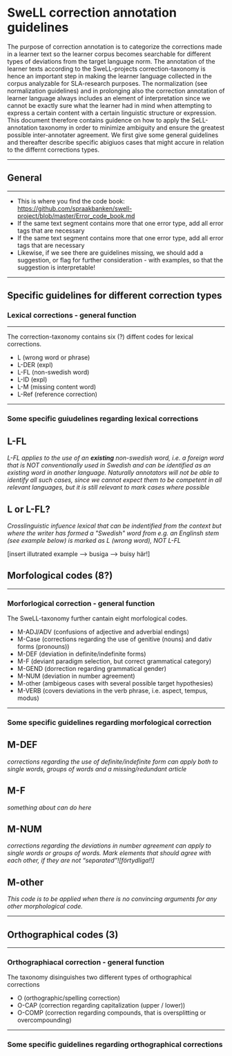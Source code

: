 
# SweLL correction annotation guidelines

The purpose of correction annotation is to categorize the corrections made in a learner text so the learner corpus becomes searchable for different types of deviations from the target language norm. The annotation of the learner texts according to the SweLL-projects correction-taxonomy is hence an important step in making the learner language collected in the corpus analyzable for SLA-research purposes. The normalization (see normalization guidelines) and in prolonging also the correction annotation of learner language always includes an element of interpretation since we cannot be exactly sure what the learner had in mind when attempting to express a certain content with a certain linguistic structure or expression. This document therefore contains guidence on how to apply the SeLL-annotation taxonomy in order to minimize ambiguity and ensure the greatest possible inter-annotater agreement. We first give some general guidelines and thereafter describe specific abigiuos cases that might accure in relation to the differnt corrections types.

---
## General
---
  * This is where you find the code book: https://github.com/spraakbanken/swell-project/blob/master/Error_code_book.md 
  * If the same text segment contains more that one error type, add all error tags that are necessary
  * If the same text segment contains more that one error type, add all error tags that are necessary
  * Likewise, if we see there are guidelines missing, we should add a suggestion, or flag for further consideration - with    examples, so that the suggestion is interpretable!
  
---
## Specific guidelines for different correction types

### Lexical corrections - general function
---
The correction-taxonomy contains six (?) diffent codes for lexical corrections. 

* L (wrong word or phrase)
* L-DER (expl) 
* L-FL (non-swedish word)
* L-ID (expl)
* L-M (missing content word)
* L-Ref (reference correction)
  
---

### Some specific guiudelines regarding lexical corrections

## L-FL

_L-FL applies to the use of an **existing** non-swedish word, i.e. a foreign word that is NOT conventionally used in Swedish and can be identified as an existing word in another language. Naturally annotators will not be able to identify all such cases, since we cannot expect them to be competent in all relevant languages, but it is still relevant to mark cases where possible_

## L or L-FL?

_Crosslinguistic infuence lexical that can be indentified from the context but where the writer has formed a "Swedish" word from e.g. an Englinsh stem (see example below) is marked as L (wrong word), NOT L-FL_

[insert illutrated example --> busiga --> buisy här!]


## Morfological codes (8?)
  
---

### Morforlogical correction - general function

The SweLL-taxonomy further cantain eight morfological codes.

* M-ADJ/ADV (confusions of adjective and adverbial endings)
* M-Case (corrections regarding the use of genitive (nouns) and dativ forms (pronouns))
* M-DEF (deviation in definite/indefinite forms)
* M-F   (deviant paradigm selection, but correct grammatical category)
* M-GEND (dorrection regarding grammatical gender)
* M-NUM (deviation in number agreement)
* M-other (ambigeous cases with several possible target hypothesies)
* M-VERB (covers deviations in the verb phrase, i.e. aspect, tempus, modus)

---

### Some specific guidelines regarding morfological correction

## M-DEF
_corrections regarding the use of definite/indefinite form can apply both to single words, groups of words and a missing/redundant article_

## M-F
_something about can do here_

## M-NUM
_corrections regarding the deviations in number agreement  can apply  to single words or groups of words. Mark elements that should agree with each other, if they are not “separated”![förtydliga!!]_

## M-other
_This code is to be applied when there is no convincing arguments for any  other morphological code._ 

---

## Orthographical codes (3)

---

### Orthographiacal correction - general function

The taxonomy disinguishes two different types of orthographical corrections

* O (orthographic/spelling correction)
* O-CAP (correction  regarding capitalization (upper / lower))
* O-COMP (correction regarding compounds, that is oversplitting or overcompounding)

---

### Some specific guidelines regarding orthographical corrections



